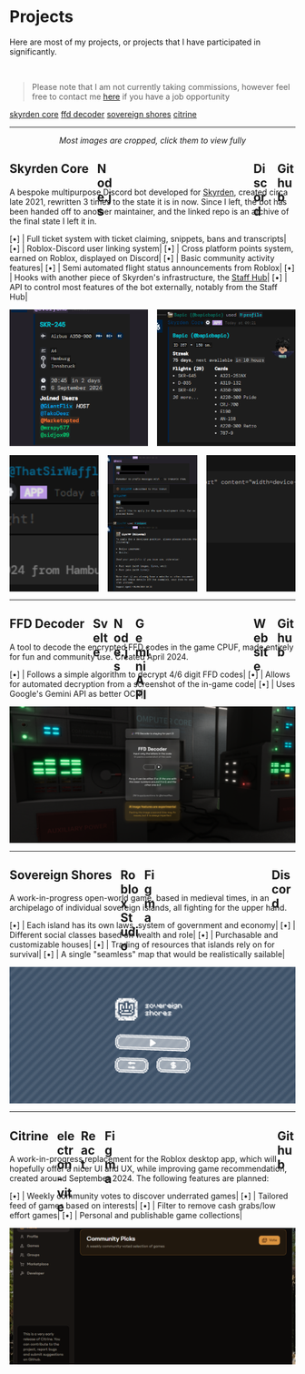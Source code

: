 # Projects
Here are most of my projects, or projects that I have participated in significantly.

<br/>

> Please note that I am not currently taking commissions, however feel free to contact me [here](contact) if you have a job opportunity

<div class="footer-links">
	<a href="#skyrden-core">skyrden core</a>
	<a href="#ffd-decoder">ffd decoder</a>
	<a href="#sovereign-shores">sovereign shores</a>
	<a href="#citrine">citrine</a>
</div>

---

<div style="text-align: center">
	<i>Most images are cropped, click them to view fully</i>
</div>

<h2 id="skyrden-core" style="display: flex; gap: 10px">Skyrden Core&nbsp;
	<div onmousedown="if (event.button === 1 || event.button === 0) { window.open('https://nodejs.org/', '_blank') }" style="height:2rem; width: 1.76rem; margin-bottom: -5px; background-image: url('/assets/icons/node.svg'); background-repeat: no-repeat; background-size: 1.76rem 2rem;" class="tooltip techIcon">
		<span class="tooltipText">Node.js</span>
	</div>
	<div onmousedown="if (event.button === 1 || event.button === 0) { window.open('https://discord.gg/skyrden', '_blank') }" style="height:2rem; width: 2rem; margin-bottom: -5px; background-image: url('/assets/icons/discord.svg'); background-repeat: no-repeat; background-size: 2rem 2rem;  margin-left: auto" class="tooltip techIcon">
		<span class="tooltipText">Discord</span>
	</div>
	<div onmousedown="if (event.button === 1 || event.button === 0) { window.open('https://github.com/ThatSirWaffles/core', '_blank') }" style="height:2rem; width: 2rem; margin-bottom: -5px; background-image: url('/assets/icons/github.svg'); background-repeat: no-repeat; background-size: 2rem 2rem;" class="tooltip techIcon">
		<span class="tooltipText">Github</span>
	</div>
</h2>

A bespoke multipurpose Discord bot developed for [Skyrden](https://discord.gg/skyrden), created circa late 2021, rewritten 3 times to the state it is in now. Since I left, the bot has been handed off to another maintainer, and the linked repo is an archive of the final state I left it in.

[•] | Full ticket system with ticket claiming, snippets, bans and transcripts|
[•] | Roblox-Discord user linking system|
[•] | Cross platform points system, earned on Roblox, displayed on Discord|
[•] | Basic community activity features|
[•] | Semi automated flight status announcements from Roblox|
[•] | Hooks with another piece of Skyrden's infrastructure, the [Staff Hub](https://staff.skyrden.com)|
[•] | API to control most features of the bot externally, notably from the Staff Hub|

<div style="display: flex; gap: 1rem; flex-direction: column; width: 100%">
	<div style="display: flex; gap: 1rem">
		<img src="assets/images/skyrdencorestaff.png" style="height: 15rem; flex: 1; width: 0; object-fit: cover"/>
		<img src="assets/images/skyrdencoreprofile.png" style="height: 15rem; flex: 1; width: 0; object-fit: cover"/>
	</div>
	<div style="display: flex; gap: 1rem">
		<img src="assets/images/skyrdencoreflightpicker.png" style="height: 15rem; flex: 1; width: 0; object-fit: cover"/>
		<img src="assets/images/skyrdencoretickets.png" style="height: 15rem; flex: 1; width: 0; object-fit: cover"/>
		<img src="assets/images/skyrdencoretranscript.png" style="height: 15rem; flex: 1; width: 0; object-fit: cover"/>
	</div>
</div>

---

<h2 id="ffd-decoder" style="display: flex; gap: 10px">FFD Decoder&nbsp;
	<div onmousedown="if (event.button === 1 || event.button === 0) { window.open('https://svelte.dev/', '_blank') }" style="height:2rem; width: 1.66rem; margin-bottom: -5px; background-image: url('/assets/icons/svelte.svg'); background-repeat: no-repeat; background-size: 1.66rem 2rem;" class="tooltip techIcon">
		<span class="tooltipText">Svelte</span>
	</div>
	<div onmousedown="if (event.button === 1 || event.button === 0) { window.open('https://nodejs.org/', '_blank') }" style="height:2rem; width: 1.76rem; margin-bottom: -5px; background-image: url('/assets/icons/node.svg'); background-repeat: no-repeat; background-size: 1.76rem 2rem;" class="tooltip techIcon">
		<span class="tooltipText">Node.js</span>
	</div>
	<div onmousedown="if (event.button === 1 || event.button === 0) { window.open('https://ai.google.dev/gemini-api', '_blank') }" style="height:2rem; width: 1.76rem; margin-bottom: -5px; background-image: url('/assets/icons/gemini.svg'); background-repeat: no-repeat; background-size: 1.76rem 2rem;" class="tooltip techIcon">
		<span class="tooltipText">Gemini API</span>
	</div>
	<div onmousedown="if (event.button === 1 || event.button === 0) { window.open('https://ffd.woffl.net', '_blank') }" style="height:2rem; width: 2rem; margin-bottom: -5px; background-image: url('/assets/icons/page.svg'); background-repeat: no-repeat; background-size: 2rem 2rem;  margin-left: auto" class="tooltip techIcon">
		<span class="tooltipText">Website</span>
	</div>
	<div onmousedown="if (event.button === 1 || event.button === 0) { window.open('https://github.com/ThatSirWaffles/ffd_decoder', '_blank') }" style="height:2rem; width: 2rem; margin-bottom: -5px; background-image: url('/assets/icons/github.svg'); background-repeat: no-repeat; background-size: 2rem 2rem;" class="tooltip techIcon">
		<span class="tooltipText">Github</span>
	</div>
</h2>

A tool to decode the encrypted FFD codes in the game CPUF, made entirely for fun and community use.	Created April 2024.

[•] | Follows a simple algorithm to decrypt 4/6 digit FFD codes|
[•] | Allows for automated decryption from a screenshot of the in-game code|
[•] | Uses Google's Gemini API as better OCR|

<div style="display: flex; gap: 1rem; flex-direction: column; width: 100%">
	<div style="display: flex; gap: 1rem">
		<img src="assets/images/ffd.png" style="height: 15rem; flex: 1; width: 0; object-fit: cover"/>
	</div>
</div>

---

<h2 id="sovereign-shores" style="display: flex; gap: 10px">Sovereign Shores&nbsp;
	<div onmousedown="if (event.button === 1 || event.button === 0) { window.open('https://create.roblox.com/', '_blank') }" style="height:2rem; width: 2rem; margin-bottom: -5px; background-image: url('/assets/icons/studio.svg'); background-repeat: no-repeat; background-size: 2rem 2rem;" class="tooltip techIcon">
		<span class="tooltipText">Roblox Studio</span>
	</div>
	<div onmousedown="if (event.button === 1 || event.button === 0) { window.open('https://figma.com/', '_blank') }" style="height:2rem; width: 1.3904rem; margin-bottom: -5px; background-image: url('/assets/icons/figma.svg'); background-repeat: no-repeat; background-size: 1.3904rem 2rem;" class="tooltip techIcon">
		<span class="tooltipText">Figma</span>
	</div>
	<div onmousedown="if (event.button === 1 || event.button === 0) { window.open('https://discord.gg/YXCENMQWjw', '_blank') }" style="height:2rem; width: 2.62rem; margin-bottom: -5px; background-image: url('/assets/icons/discord.svg'); background-repeat: no-repeat; background-size: 2.62rem 2rem; margin-left: auto" class="tooltip techIcon">
		<span class="tooltipText">Discord</span>
	</div>
</h2>

A work-in-progress open-world game, based in medieval times, in an archipelago of individual sovereign islands, all fighting for the upper hand. 

[•] | Each island has its own laws, system of government and economy|
[•] | Different social classes based on wealth and role|
[•] | Purchasable and customizable houses|
[•] | Trading of resources that islands rely on for survival|
[•] | A single "seamless" map that would be realistically sailable|

<div style="display: flex; gap: 1rem; flex-direction: column; width: 100%">
	<div style="display: flex; gap: 1rem">
		<img src="assets/images/sovereignshores-menu.png" style="height: 15rem; flex: 1; width: 0; object-fit: cover"/>
	</div>
</div>

---

<h2 id="citrine" style="display: flex; gap: 10px">Citrine&nbsp;
	<div onmousedown="if (event.button === 1 || event.button === 0) { window.open('https://electron-vite.org/', '_blank') }" style="height:2rem; width: 2rem; margin-bottom: -5px; background-image: url('/assets/icons/electron-vite.svg'); background-repeat: no-repeat; background-size: 2rem 2rem;" class="tooltip techIcon">
		<span class="tooltipText">electron-vite</span>
	</div>
	<div onmousedown="if (event.button === 1 || event.button === 0) { window.open('https://react.dev/', '_blank') }" style="height:2rem; width: 2rem; margin-bottom: -5px; background-image: url('/assets/icons/react.svg'); background-repeat: no-repeat; background-size: 2rem 2rem;" class="tooltip techIcon">
		<span class="tooltipText">React</span>
	</div>
	<div onmousedown="if (event.button === 1 || event.button === 0) { window.open('https://figma.com/', '_blank') }" style="height:2rem; width: 1.3904rem; margin-bottom: -5px; background-image: url('/assets/icons/figma.svg'); background-repeat: no-repeat; background-size: 1.3904rem 2rem;" class="tooltip techIcon">
		<span class="tooltipText">Figma</span>
	</div>
	<div onmousedown="if (event.button === 1 || event.button === 0) { window.open('https://github.com/ThatSirWaffles/citrine', '_blank') }" style="height:2rem; width: 2rem; margin-bottom: -5px; background-image: url('/assets/icons/github.svg'); background-repeat: no-repeat; background-size: 2rem 2rem; margin-left: auto" class="tooltip techIcon">
		<span class="tooltipText">Github</span>
	</div>
</h2>

A work-in-progress replacement for the Roblox desktop app, which will hopefully offer a nicer UI and UX, while improving game recommendation, created around September 2024. The following features are planned:

[•] | Weekly community votes to discover underrated games|
[•] | Tailored feed of games based on interests|
[•] | Filter to remove cash grabs/low effort games|
[•] | Personal and publishable game collections|

<div style="display: flex; gap: 1rem; flex-direction: column; width: 100%">
	<div style="display: flex; gap: 1rem">
		<img src="assets/images/citrine.png" style="height: 15rem; flex: 1; width: 0; object-fit: cover"/>
	</div>
</div>